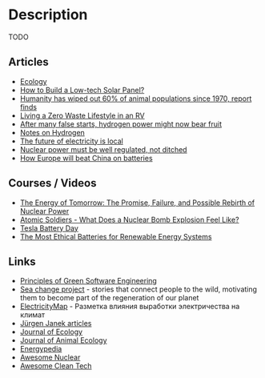 # Description

TODO


## Articles

- [Ecology](https://plato.stanford.edu/entries/ecology/)
- [How to Build a Low-tech Solar Panel?](https://solar.lowtechmagazine.com/2021/10/how-to-build-a-low-tech-solar-panel.html)
- [Humanity has wiped out 60% of animal populations since 1970, report finds](https://www.theguardian.com/environment/2018/oct/30/humanity-wiped-out-animals-since-1970-major-report-finds)
- [Living a Zero Waste Lifestyle in an RV](https://www.your-rv-lifestyle.com/zero-waste-lifestyle-rv/)
- [After many false starts, hydrogen power might now bear fruit](https://www.economist.com/science-and-technology/2020/07/04/after-many-false-starts-hydrogen-power-might-now-bear-fruit)
- [Notes on Hydrogen](https://www.orbuch.com/notes-on-hydrogen/)
- [The future of electricity is local](https://caseyhandmer.wordpress.com/2020/12/27/the-future-of-electricity-is-local/)
- [Nuclear power must be well regulated, not ditched](https://www.economist.com/leaders/2021/03/06/nuclear-power-must-be-well-regulated-not-ditched)
- [How Europe will beat China on batteries](https://bigthink.com/strange-maps/gigafactories-in-europe/)


## Courses / Videos

- [The Energy of Tomorrow: The Promise, Failure, and Possible Rebirth of Nuclear Power](https://youtu.be/7tYlXY19I3c)
- [Atomic Soldiers - What Does a Nuclear Bomb Explosion Feel Like?](https://video.vice.com/en_uk/video/motherboard-atomic-soldiers/5b7ed514be40777a7f330631)
- [Tesla Battery Day](https://youtu.be/l6T9xIeZTds)
- [The Most Ethical Batteries for Renewable Energy Systems](https://youtu.be/PQ-Ibc1zCYk)


## Links

- [Principles of Green Software Engineering](https://principles.green/)
- [Sea change project](https://seachangeproject.com/) - stories that connect people to the wild, motivating them to become part of the regeneration of our planet
- [ElectricityMap](https://app.electricitymap.org/map) - Разметка влияния выработки электричества на климат
- [Jürgen Janek articles](https://scholar.google.de/citations?user=KQQWiYQAAAAJ&hl=en)
- [Journal of Ecology](https://besjournals.onlinelibrary.wiley.com/journal/13652745)
- [Journal of Animal Ecology](https://besjournals.onlinelibrary.wiley.com/journal/13652656?tabActivePane=undefined)
- [Energypedia](https://energypedia.info/wiki/Main_Page)
- [Awesome Nuclear](https://github.com/paulromano/awesome-nuclear)
- [Awesome Clean Tech](https://github.com/nglgzz/awesome-clean-tech)
